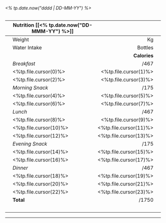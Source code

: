 

###### <% tp.date.now("dddd | DD-MM-YY") %>

|     | Nutrition [[<% tp.date.now("DD-MMM-YY") %>]] |                        |     |
| --- | -------------------------------------------- | ----------------------:| --- |
|     | Weight                                       |                     Kg |     |
|     | Water Intake                                 |                Bottles |     |
|     |                                              |           **Calories** |     |
|     | *Breakfast*                                  |                   /467 |     |
|     | <%tp.file.cursor(0)%>                        |  <%tp.file.cursor(1)%> |     |
|     | <%tp.file.cursor(2)%>                        |  <%tp.file.cursor(3)%> |     |
|     | *Morning Snack*                              |                   /175 |     |
|     | <%tp.file.cursor(4)%>                        |  <%tp.file.cursor(5)%> |     |
|     | <%tp.file.cursor(6)%>                        |  <%tp.file.cursor(7)%> |     |
|     | *Lunch*                                      |                   /467 |     |
|     | <%tp.file.cursor(8)%>                        |  <%tp.file.cursor(9)%> |     |
|     | <%tp.file.cursor(10)%>                       | <%tp.file.cursor(11)%> |     |
|     | <%tp.file.cursor(12)%>                       | <%tp.file.cursor(13)%> |     |
|     | *Evening Snack*                              |                   /175 |     |
|     | <%tp.file.cursor(14)%>                       | <%tp.file.cursor(15)%> |     |
|     | <%tp.file.cursor(16)%>                       | <%tp.file.cursor(17)%> |     |
|     | *Dinner*                                     |                   /467 |     |
|     | <%tp.file.cursor(18)%>                       | <%tp.file.cursor(19)%> |     |
|     | <%tp.file.cursor(20)%>                       | <%tp.file.cursor(21)%> |     |
|     | <%tp.file.cursor(22)%>                       | <%tp.file.cursor(23)%> |     |
|     | **Total**                                    |                  /1750 |     |
|     | &nbsp;                                       |                        |     |


---